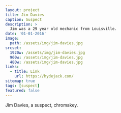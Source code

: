 ```yaml
---
layout: project
title: Jim Davies
caption: Suspect
description: >
  Jim was a 29 year old mechanic from Louisville.
date: '01-01-2016'
image: 
  path: /assets/img/jim-davies.jpg
srcset: 
  1920w: /assets/img/jim-davies.jpg
  960w: /assets/img/jim-davies.jpg
  480w: /assets/img/jim-davies.jpg
links:
  - title: Link
    url: https://hydejack.com/
sitemap: true
tags: [suspect]
featured: false
---
```


Jim Davies, a suspect, chromakey.
